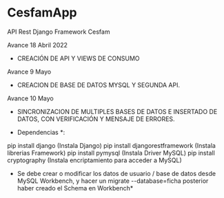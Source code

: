 # CesfamApp
API Rest Django Framework Cesfam


Avance 18 Abril 2022

- CREACIÓN DE API Y VIEWS DE CONSUMO

Avance 9 Mayo

- CREACION DE BASE DE DATOS MYSQL Y SEGUNDA API.

Avance 10 Mayo

- SINCRONIZACION DE MULTIPLES BASES DE DATOS E INSERTADO DE DATOS, CON VERIFICACIÓN Y MENSAJE DE ERRORES.

* Dependencias *:

pip install django (Instala Django)
pip install djangorestframework (Instala librerias Framework)
pip install pymysql (Instala Driver MySQL)
pip install cryptography (Instala encriptamiento para acceder a MySQL)

* Se debe crear o modificar los datos de usuario / base de datos desde MySQL Workbench, y hacer un migrate --database=ficha posterior haber creado el Schema en Workbench*



